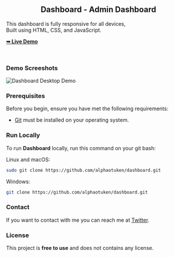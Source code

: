   <h2 align="center">Dashboard - Admin Dashboard</h2>

  This dashboard is fully responsive for all devices, <br/> Built using HTML, CSS, and JavaScript.

  <a href="https://codewithsadee.github.io/dashboard/"><strong>➥ Live Demo</strong></a>

</div>

<br />

### Demo Screeshots

![Dashboard Desktop Demo](./readme-images/desktop.png "Desktop Demo")

### Prerequisites

Before you begin, ensure you have met the following requirements:

* [Git](https://git-scm.com/downloads "Download Git") must be installed on your operating system.

### Run Locally

To run **Dashboard** locally, run this command on your git bash:

Linux and macOS:

```bash
sudo git clone https://github.com/alphaotuken/dashboard.git
```

Windows:

```bash
git clone https://github.com/alphaotuken/dashboard.git
```

### Contact

If you want to contact with me you can reach me at [Twitter](https://www.twitter.com/taloisik).

### License

This project is **free to use** and does not contains any license.
